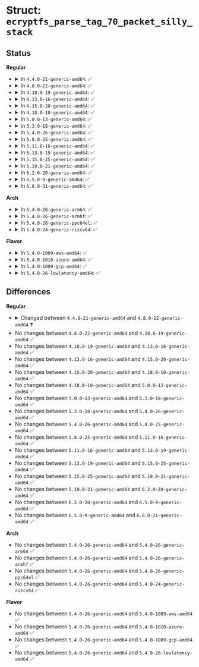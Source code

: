 # Struct: <code>ecryptfs_parse_tag_70_packet_silly_stack</code>

## Status
<b>Regular</b>
<ul>
<li>
<details>
<summary>In <code>4.4.0-21-generic-amd64</code>: ✅</summary>

```c
struct ecryptfs_parse_tag_70_packet_silly_stack {
    u8 cipher_code;
    size_t max_packet_size;
    size_t packet_size_len;
    size_t parsed_tag_70_packet_size;
    size_t block_aligned_filename_size;
    size_t block_size;
    size_t i;
    struct mutex * tfm_mutex;
    char * decrypted_filename;
    struct ecryptfs_auth_tok * auth_tok;
    struct scatterlist[2] src_sg;
    struct scatterlist[2] dst_sg;
    struct blkcipher_desc desc;
    char[17] fnek_sig_hex;
    char[16] iv;
    char[32] cipher_string;
}
```
</details>
</li>
<li>
<details>
<summary>In <code>4.8.0-22-generic-amd64</code>: ✅</summary>

```c
struct ecryptfs_parse_tag_70_packet_silly_stack {
    u8 cipher_code;
    size_t max_packet_size;
    size_t packet_size_len;
    size_t parsed_tag_70_packet_size;
    size_t block_aligned_filename_size;
    size_t block_size;
    size_t i;
    struct mutex * tfm_mutex;
    char * decrypted_filename;
    struct ecryptfs_auth_tok * auth_tok;
    struct scatterlist[2] src_sg;
    struct scatterlist[2] dst_sg;
    struct crypto_skcipher * skcipher_tfm;
    struct skcipher_request * skcipher_req;
    char[17] fnek_sig_hex;
    char[16] iv;
    char[32] cipher_string;
}
```
</details>
</li>
<li>
<details>
<summary>In <code>4.10.0-19-generic-amd64</code>: ✅</summary>

```c
struct ecryptfs_parse_tag_70_packet_silly_stack {
    u8 cipher_code;
    size_t max_packet_size;
    size_t packet_size_len;
    size_t parsed_tag_70_packet_size;
    size_t block_aligned_filename_size;
    size_t block_size;
    size_t i;
    struct mutex * tfm_mutex;
    char * decrypted_filename;
    struct ecryptfs_auth_tok * auth_tok;
    struct scatterlist[2] src_sg;
    struct scatterlist[2] dst_sg;
    struct crypto_skcipher * skcipher_tfm;
    struct skcipher_request * skcipher_req;
    char[17] fnek_sig_hex;
    char[16] iv;
    char[32] cipher_string;
}
```
</details>
</li>
<li>
<details>
<summary>In <code>4.13.0-16-generic-amd64</code>: ✅</summary>

```c
struct ecryptfs_parse_tag_70_packet_silly_stack {
    u8 cipher_code;
    size_t max_packet_size;
    size_t packet_size_len;
    size_t parsed_tag_70_packet_size;
    size_t block_aligned_filename_size;
    size_t block_size;
    size_t i;
    struct mutex * tfm_mutex;
    char * decrypted_filename;
    struct ecryptfs_auth_tok * auth_tok;
    struct scatterlist[2] src_sg;
    struct scatterlist[2] dst_sg;
    struct crypto_skcipher * skcipher_tfm;
    struct skcipher_request * skcipher_req;
    char[17] fnek_sig_hex;
    char[16] iv;
    char[32] cipher_string;
}
```
</details>
</li>
<li>
<details>
<summary>In <code>4.15.0-20-generic-amd64</code>: ✅</summary>

```c
struct ecryptfs_parse_tag_70_packet_silly_stack {
    u8 cipher_code;
    size_t max_packet_size;
    size_t packet_size_len;
    size_t parsed_tag_70_packet_size;
    size_t block_aligned_filename_size;
    size_t block_size;
    size_t i;
    struct mutex * tfm_mutex;
    char * decrypted_filename;
    struct ecryptfs_auth_tok * auth_tok;
    struct scatterlist[2] src_sg;
    struct scatterlist[2] dst_sg;
    struct crypto_skcipher * skcipher_tfm;
    struct skcipher_request * skcipher_req;
    char[17] fnek_sig_hex;
    char[16] iv;
    char[32] cipher_string;
}
```
</details>
</li>
<li>
<details>
<summary>In <code>4.18.0-10-generic-amd64</code>: ✅</summary>

```c
struct ecryptfs_parse_tag_70_packet_silly_stack {
    u8 cipher_code;
    size_t max_packet_size;
    size_t packet_size_len;
    size_t parsed_tag_70_packet_size;
    size_t block_aligned_filename_size;
    size_t block_size;
    size_t i;
    struct mutex * tfm_mutex;
    char * decrypted_filename;
    struct ecryptfs_auth_tok * auth_tok;
    struct scatterlist[2] src_sg;
    struct scatterlist[2] dst_sg;
    struct crypto_skcipher * skcipher_tfm;
    struct skcipher_request * skcipher_req;
    char[17] fnek_sig_hex;
    char[16] iv;
    char[32] cipher_string;
}
```
</details>
</li>
<li>
<details>
<summary>In <code>5.0.0-13-generic-amd64</code>: ✅</summary>

```c
struct ecryptfs_parse_tag_70_packet_silly_stack {
    u8 cipher_code;
    size_t max_packet_size;
    size_t packet_size_len;
    size_t parsed_tag_70_packet_size;
    size_t block_aligned_filename_size;
    size_t block_size;
    size_t i;
    struct mutex * tfm_mutex;
    char * decrypted_filename;
    struct ecryptfs_auth_tok * auth_tok;
    struct scatterlist[2] src_sg;
    struct scatterlist[2] dst_sg;
    struct crypto_skcipher * skcipher_tfm;
    struct skcipher_request * skcipher_req;
    char[17] fnek_sig_hex;
    char[16] iv;
    char[32] cipher_string;
}
```
</details>
</li>
<li>
<details>
<summary>In <code>5.3.0-18-generic-amd64</code>: ✅</summary>

```c
struct ecryptfs_parse_tag_70_packet_silly_stack {
    u8 cipher_code;
    size_t max_packet_size;
    size_t packet_size_len;
    size_t parsed_tag_70_packet_size;
    size_t block_aligned_filename_size;
    size_t block_size;
    size_t i;
    struct mutex * tfm_mutex;
    char * decrypted_filename;
    struct ecryptfs_auth_tok * auth_tok;
    struct scatterlist[2] src_sg;
    struct scatterlist[2] dst_sg;
    struct crypto_skcipher * skcipher_tfm;
    struct skcipher_request * skcipher_req;
    char[17] fnek_sig_hex;
    char[16] iv;
    char[32] cipher_string;
}
```
</details>
</li>
<li>
<details>
<summary>In <code>5.4.0-26-generic-amd64</code>: ✅</summary>

```c
struct ecryptfs_parse_tag_70_packet_silly_stack {
    u8 cipher_code;
    size_t max_packet_size;
    size_t packet_size_len;
    size_t parsed_tag_70_packet_size;
    size_t block_aligned_filename_size;
    size_t block_size;
    size_t i;
    struct mutex * tfm_mutex;
    char * decrypted_filename;
    struct ecryptfs_auth_tok * auth_tok;
    struct scatterlist[2] src_sg;
    struct scatterlist[2] dst_sg;
    struct crypto_skcipher * skcipher_tfm;
    struct skcipher_request * skcipher_req;
    char[17] fnek_sig_hex;
    char[16] iv;
    char[32] cipher_string;
}
```
</details>
</li>
<li>
<details>
<summary>In <code>5.8.0-25-generic-amd64</code>: ✅</summary>

```c
struct ecryptfs_parse_tag_70_packet_silly_stack {
    u8 cipher_code;
    size_t max_packet_size;
    size_t packet_size_len;
    size_t parsed_tag_70_packet_size;
    size_t block_aligned_filename_size;
    size_t block_size;
    size_t i;
    struct mutex * tfm_mutex;
    char * decrypted_filename;
    struct ecryptfs_auth_tok * auth_tok;
    struct scatterlist[2] src_sg;
    struct scatterlist[2] dst_sg;
    struct crypto_skcipher * skcipher_tfm;
    struct skcipher_request * skcipher_req;
    char[17] fnek_sig_hex;
    char[16] iv;
    char[32] cipher_string;
}
```
</details>
</li>
<li>
<details>
<summary>In <code>5.11.0-16-generic-amd64</code>: ✅</summary>

```c
struct ecryptfs_parse_tag_70_packet_silly_stack {
    u8 cipher_code;
    size_t max_packet_size;
    size_t packet_size_len;
    size_t parsed_tag_70_packet_size;
    size_t block_aligned_filename_size;
    size_t block_size;
    size_t i;
    struct mutex * tfm_mutex;
    char * decrypted_filename;
    struct ecryptfs_auth_tok * auth_tok;
    struct scatterlist[2] src_sg;
    struct scatterlist[2] dst_sg;
    struct crypto_skcipher * skcipher_tfm;
    struct skcipher_request * skcipher_req;
    char[17] fnek_sig_hex;
    char[16] iv;
    char[32] cipher_string;
}
```
</details>
</li>
<li>
<details>
<summary>In <code>5.13.0-19-generic-amd64</code>: ✅</summary>

```c
struct ecryptfs_parse_tag_70_packet_silly_stack {
    u8 cipher_code;
    size_t max_packet_size;
    size_t packet_size_len;
    size_t parsed_tag_70_packet_size;
    size_t block_aligned_filename_size;
    size_t block_size;
    size_t i;
    struct mutex * tfm_mutex;
    char * decrypted_filename;
    struct ecryptfs_auth_tok * auth_tok;
    struct scatterlist[2] src_sg;
    struct scatterlist[2] dst_sg;
    struct crypto_skcipher * skcipher_tfm;
    struct skcipher_request * skcipher_req;
    char[17] fnek_sig_hex;
    char[16] iv;
    char[32] cipher_string;
}
```
</details>
</li>
<li>
<details>
<summary>In <code>5.15.0-25-generic-amd64</code>: ✅</summary>

```c
struct ecryptfs_parse_tag_70_packet_silly_stack {
    u8 cipher_code;
    size_t max_packet_size;
    size_t packet_size_len;
    size_t parsed_tag_70_packet_size;
    size_t block_aligned_filename_size;
    size_t block_size;
    size_t i;
    struct mutex * tfm_mutex;
    char * decrypted_filename;
    struct ecryptfs_auth_tok * auth_tok;
    struct scatterlist[2] src_sg;
    struct scatterlist[2] dst_sg;
    struct crypto_skcipher * skcipher_tfm;
    struct skcipher_request * skcipher_req;
    char[17] fnek_sig_hex;
    char[16] iv;
    char[32] cipher_string;
}
```
</details>
</li>
<li>
<details>
<summary>In <code>5.19.0-21-generic-amd64</code>: ✅</summary>

```c
struct ecryptfs_parse_tag_70_packet_silly_stack {
    u8 cipher_code;
    size_t max_packet_size;
    size_t packet_size_len;
    size_t parsed_tag_70_packet_size;
    size_t block_aligned_filename_size;
    size_t block_size;
    size_t i;
    struct mutex * tfm_mutex;
    char * decrypted_filename;
    struct ecryptfs_auth_tok * auth_tok;
    struct scatterlist[2] src_sg;
    struct scatterlist[2] dst_sg;
    struct crypto_skcipher * skcipher_tfm;
    struct skcipher_request * skcipher_req;
    char[17] fnek_sig_hex;
    char[16] iv;
    char[32] cipher_string;
}
```
</details>
</li>
<li>
<details>
<summary>In <code>6.2.0-20-generic-amd64</code>: ✅</summary>

```c
struct ecryptfs_parse_tag_70_packet_silly_stack {
    u8 cipher_code;
    size_t max_packet_size;
    size_t packet_size_len;
    size_t parsed_tag_70_packet_size;
    size_t block_aligned_filename_size;
    size_t block_size;
    size_t i;
    struct mutex * tfm_mutex;
    char * decrypted_filename;
    struct ecryptfs_auth_tok * auth_tok;
    struct scatterlist[2] src_sg;
    struct scatterlist[2] dst_sg;
    struct crypto_skcipher * skcipher_tfm;
    struct skcipher_request * skcipher_req;
    char[17] fnek_sig_hex;
    char[16] iv;
    char[32] cipher_string;
}
```
</details>
</li>
<li>
<details>
<summary>In <code>6.5.0-9-generic-amd64</code>: ✅</summary>

```c
struct ecryptfs_parse_tag_70_packet_silly_stack {
    u8 cipher_code;
    size_t max_packet_size;
    size_t packet_size_len;
    size_t parsed_tag_70_packet_size;
    size_t block_aligned_filename_size;
    size_t block_size;
    size_t i;
    struct mutex * tfm_mutex;
    char * decrypted_filename;
    struct ecryptfs_auth_tok * auth_tok;
    struct scatterlist[2] src_sg;
    struct scatterlist[2] dst_sg;
    struct crypto_skcipher * skcipher_tfm;
    struct skcipher_request * skcipher_req;
    char[17] fnek_sig_hex;
    char[16] iv;
    char[32] cipher_string;
}
```
</details>
</li>
<li>
<details>
<summary>In <code>6.8.0-31-generic-amd64</code>: ✅</summary>

```c
struct ecryptfs_parse_tag_70_packet_silly_stack {
    u8 cipher_code;
    size_t max_packet_size;
    size_t packet_size_len;
    size_t parsed_tag_70_packet_size;
    size_t block_aligned_filename_size;
    size_t block_size;
    size_t i;
    struct mutex * tfm_mutex;
    char * decrypted_filename;
    struct ecryptfs_auth_tok * auth_tok;
    struct scatterlist[2] src_sg;
    struct scatterlist[2] dst_sg;
    struct crypto_skcipher * skcipher_tfm;
    struct skcipher_request * skcipher_req;
    char[17] fnek_sig_hex;
    char[16] iv;
    char[32] cipher_string;
}
```
</details>
</li>
</ul>
<b>Arch</b>
<ul>
<li>
<details>
<summary>In <code>5.4.0-26-generic-arm64</code>: ✅</summary>

```c
struct ecryptfs_parse_tag_70_packet_silly_stack {
    u8 cipher_code;
    size_t max_packet_size;
    size_t packet_size_len;
    size_t parsed_tag_70_packet_size;
    size_t block_aligned_filename_size;
    size_t block_size;
    size_t i;
    struct mutex * tfm_mutex;
    char * decrypted_filename;
    struct ecryptfs_auth_tok * auth_tok;
    struct scatterlist[2] src_sg;
    struct scatterlist[2] dst_sg;
    struct crypto_skcipher * skcipher_tfm;
    struct skcipher_request * skcipher_req;
    char[17] fnek_sig_hex;
    char[16] iv;
    char[32] cipher_string;
}
```
</details>
</li>
<li>
<details>
<summary>In <code>5.4.0-26-generic-armhf</code>: ✅</summary>

```c
struct ecryptfs_parse_tag_70_packet_silly_stack {
    u8 cipher_code;
    size_t max_packet_size;
    size_t packet_size_len;
    size_t parsed_tag_70_packet_size;
    size_t block_aligned_filename_size;
    size_t block_size;
    size_t i;
    struct mutex * tfm_mutex;
    char * decrypted_filename;
    struct ecryptfs_auth_tok * auth_tok;
    struct scatterlist[2] src_sg;
    struct scatterlist[2] dst_sg;
    struct crypto_skcipher * skcipher_tfm;
    struct skcipher_request * skcipher_req;
    char[17] fnek_sig_hex;
    char[16] iv;
    char[32] cipher_string;
}
```
</details>
</li>
<li>
<details>
<summary>In <code>5.4.0-26-generic-ppc64el</code>: ✅</summary>

```c
struct ecryptfs_parse_tag_70_packet_silly_stack {
    u8 cipher_code;
    size_t max_packet_size;
    size_t packet_size_len;
    size_t parsed_tag_70_packet_size;
    size_t block_aligned_filename_size;
    size_t block_size;
    size_t i;
    struct mutex * tfm_mutex;
    char * decrypted_filename;
    struct ecryptfs_auth_tok * auth_tok;
    struct scatterlist[2] src_sg;
    struct scatterlist[2] dst_sg;
    struct crypto_skcipher * skcipher_tfm;
    struct skcipher_request * skcipher_req;
    char[17] fnek_sig_hex;
    char[16] iv;
    char[32] cipher_string;
}
```
</details>
</li>
<li>
<details>
<summary>In <code>5.4.0-24-generic-riscv64</code>: ✅</summary>

```c
struct ecryptfs_parse_tag_70_packet_silly_stack {
    u8 cipher_code;
    size_t max_packet_size;
    size_t packet_size_len;
    size_t parsed_tag_70_packet_size;
    size_t block_aligned_filename_size;
    size_t block_size;
    size_t i;
    struct mutex * tfm_mutex;
    char * decrypted_filename;
    struct ecryptfs_auth_tok * auth_tok;
    struct scatterlist[2] src_sg;
    struct scatterlist[2] dst_sg;
    struct crypto_skcipher * skcipher_tfm;
    struct skcipher_request * skcipher_req;
    char[17] fnek_sig_hex;
    char[16] iv;
    char[32] cipher_string;
}
```
</details>
</li>
</ul>
<b>Flavor</b>
<ul>
<li>
<details>
<summary>In <code>5.4.0-1009-aws-amd64</code>: ✅</summary>

```c
struct ecryptfs_parse_tag_70_packet_silly_stack {
    u8 cipher_code;
    size_t max_packet_size;
    size_t packet_size_len;
    size_t parsed_tag_70_packet_size;
    size_t block_aligned_filename_size;
    size_t block_size;
    size_t i;
    struct mutex * tfm_mutex;
    char * decrypted_filename;
    struct ecryptfs_auth_tok * auth_tok;
    struct scatterlist[2] src_sg;
    struct scatterlist[2] dst_sg;
    struct crypto_skcipher * skcipher_tfm;
    struct skcipher_request * skcipher_req;
    char[17] fnek_sig_hex;
    char[16] iv;
    char[32] cipher_string;
}
```
</details>
</li>
<li>
<details>
<summary>In <code>5.4.0-1010-azure-amd64</code>: ✅</summary>

```c
struct ecryptfs_parse_tag_70_packet_silly_stack {
    u8 cipher_code;
    size_t max_packet_size;
    size_t packet_size_len;
    size_t parsed_tag_70_packet_size;
    size_t block_aligned_filename_size;
    size_t block_size;
    size_t i;
    struct mutex * tfm_mutex;
    char * decrypted_filename;
    struct ecryptfs_auth_tok * auth_tok;
    struct scatterlist[2] src_sg;
    struct scatterlist[2] dst_sg;
    struct crypto_skcipher * skcipher_tfm;
    struct skcipher_request * skcipher_req;
    char[17] fnek_sig_hex;
    char[16] iv;
    char[32] cipher_string;
}
```
</details>
</li>
<li>
<details>
<summary>In <code>5.4.0-1009-gcp-amd64</code>: ✅</summary>

```c
struct ecryptfs_parse_tag_70_packet_silly_stack {
    u8 cipher_code;
    size_t max_packet_size;
    size_t packet_size_len;
    size_t parsed_tag_70_packet_size;
    size_t block_aligned_filename_size;
    size_t block_size;
    size_t i;
    struct mutex * tfm_mutex;
    char * decrypted_filename;
    struct ecryptfs_auth_tok * auth_tok;
    struct scatterlist[2] src_sg;
    struct scatterlist[2] dst_sg;
    struct crypto_skcipher * skcipher_tfm;
    struct skcipher_request * skcipher_req;
    char[17] fnek_sig_hex;
    char[16] iv;
    char[32] cipher_string;
}
```
</details>
</li>
<li>
<details>
<summary>In <code>5.4.0-26-lowlatency-amd64</code>: ✅</summary>

```c
struct ecryptfs_parse_tag_70_packet_silly_stack {
    u8 cipher_code;
    size_t max_packet_size;
    size_t packet_size_len;
    size_t parsed_tag_70_packet_size;
    size_t block_aligned_filename_size;
    size_t block_size;
    size_t i;
    struct mutex * tfm_mutex;
    char * decrypted_filename;
    struct ecryptfs_auth_tok * auth_tok;
    struct scatterlist[2] src_sg;
    struct scatterlist[2] dst_sg;
    struct crypto_skcipher * skcipher_tfm;
    struct skcipher_request * skcipher_req;
    char[17] fnek_sig_hex;
    char[16] iv;
    char[32] cipher_string;
}
```
</details>
</li>
</ul>

## Differences
<b>Regular</b>
<ul>
<li>
<details>
<summary>Changed between <code>4.4.0-21-generic-amd64</code> and <code>4.8.0-22-generic-amd64</code> ❓</summary>
<ul>
<li>
<b>Field added. </b>
<code>struct crypto_skcipher * skcipher_tfm</code>
</li>
<li>
<b>Field added. </b>
<code>struct skcipher_request * skcipher_req</code>
</li>
<li>
<b>Field removed. </b>
<code>struct blkcipher_desc desc</code>
</li>
</ul>
</details>
</li>
<li>
No changes between <code>4.8.0-22-generic-amd64</code> and <code>4.10.0-19-generic-amd64</code> ✅
</li>
<li>
No changes between <code>4.10.0-19-generic-amd64</code> and <code>4.13.0-16-generic-amd64</code> ✅
</li>
<li>
No changes between <code>4.13.0-16-generic-amd64</code> and <code>4.15.0-20-generic-amd64</code> ✅
</li>
<li>
No changes between <code>4.15.0-20-generic-amd64</code> and <code>4.18.0-10-generic-amd64</code> ✅
</li>
<li>
No changes between <code>4.18.0-10-generic-amd64</code> and <code>5.0.0-13-generic-amd64</code> ✅
</li>
<li>
No changes between <code>5.0.0-13-generic-amd64</code> and <code>5.3.0-18-generic-amd64</code> ✅
</li>
<li>
No changes between <code>5.3.0-18-generic-amd64</code> and <code>5.4.0-26-generic-amd64</code> ✅
</li>
<li>
No changes between <code>5.4.0-26-generic-amd64</code> and <code>5.8.0-25-generic-amd64</code> ✅
</li>
<li>
No changes between <code>5.8.0-25-generic-amd64</code> and <code>5.11.0-16-generic-amd64</code> ✅
</li>
<li>
No changes between <code>5.11.0-16-generic-amd64</code> and <code>5.13.0-19-generic-amd64</code> ✅
</li>
<li>
No changes between <code>5.13.0-19-generic-amd64</code> and <code>5.15.0-25-generic-amd64</code> ✅
</li>
<li>
No changes between <code>5.15.0-25-generic-amd64</code> and <code>5.19.0-21-generic-amd64</code> ✅
</li>
<li>
No changes between <code>5.19.0-21-generic-amd64</code> and <code>6.2.0-20-generic-amd64</code> ✅
</li>
<li>
No changes between <code>6.2.0-20-generic-amd64</code> and <code>6.5.0-9-generic-amd64</code> ✅
</li>
<li>
No changes between <code>6.5.0-9-generic-amd64</code> and <code>6.8.0-31-generic-amd64</code> ✅
</li>
</ul>
<b>Arch</b>
<ul>
<li>
No changes between <code>5.4.0-26-generic-amd64</code> and <code>5.4.0-26-generic-arm64</code> ✅
</li>
<li>
No changes between <code>5.4.0-26-generic-amd64</code> and <code>5.4.0-26-generic-armhf</code> ✅
</li>
<li>
No changes between <code>5.4.0-26-generic-amd64</code> and <code>5.4.0-26-generic-ppc64el</code> ✅
</li>
<li>
No changes between <code>5.4.0-26-generic-amd64</code> and <code>5.4.0-24-generic-riscv64</code> ✅
</li>
</ul>
<b>Flavor</b>
<ul>
<li>
No changes between <code>5.4.0-26-generic-amd64</code> and <code>5.4.0-1009-aws-amd64</code> ✅
</li>
<li>
No changes between <code>5.4.0-26-generic-amd64</code> and <code>5.4.0-1010-azure-amd64</code> ✅
</li>
<li>
No changes between <code>5.4.0-26-generic-amd64</code> and <code>5.4.0-1009-gcp-amd64</code> ✅
</li>
<li>
No changes between <code>5.4.0-26-generic-amd64</code> and <code>5.4.0-26-lowlatency-amd64</code> ✅
</li>
</ul>
